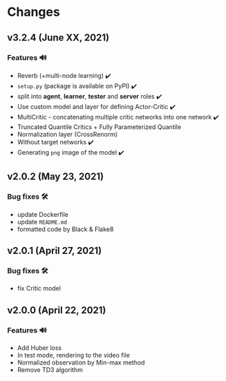 # Changes

## v3.2.4 (June XX, 2021)
### Features 🔊
- Reverb (+multi-node learning) ✔️
- `setup.py` (package is available on PyPI) ✔️
- split into **agent**, **learner**, **tester** and **server** roles ✔️
- Use custom model and layer for defining Actor-Critic ✔️
- MultiCritic - concatenating multiple critic networks into one network ✔️
- Truncated Quantile Critics + Fully Parameterized Quantile
- Normalization layer (CrossRenorm)
- Without target networks ✔️
- Generating `png` image of the model ✔️

## v2.0.2 (May 23, 2021)
### Bug fixes 🛠️
- update Dockerfile
- update `README.md`
- formatted code by Black & Flake8

## v2.0.1 (April 27, 2021)
### Bug fixes 🛠️
- fix Critic model

## v2.0.0 (April 22, 2021)
### Features 🔊
- Add Huber loss
- In test mode, rendering to the video file
- Normalized observation by Min-max method
- Remove TD3 algorithm
